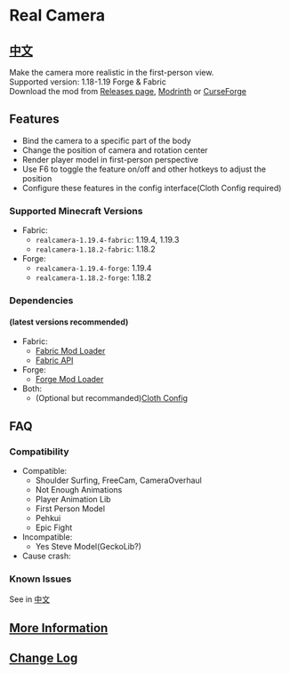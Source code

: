 # Real Camera #

## [中文](README_ZH.md) ##

Make the camera more realistic in the first-person view.  
Supported version: 1.18-1.19 Forge & Fabric  
Download the mod from [Releases page](https://github.com/xTracr/RealCamera/releases), [Modrinth](https://modrinth.com/mod/real-camera) or [CurseForge](https://curseforge.com/minecraft/mc-mods/real-camera)  

## Features ##

* Bind the camera to a specific part of the body
* Change the position of camera and rotation center
* Render player model in first-person perspective
* Use F6 to toggle the feature on/off and other hotkeys to adjust the position
* Configure these features in the config interface(Cloth Config required)

### Supported Minecraft Versions ###

* Fabric:
  * `realcamera-1.19.4-fabric`: 1.19.4, 1.19.3
  * `realcamera-1.18.2-fabric`: 1.18.2
* Forge:
  * `realcamera-1.19.4-forge`: 1.19.4
  * `realcamera-1.18.2-forge`: 1.18.2

### Dependencies ###

#### (latest versions recommended) ####

* Fabric:
  * [Fabric Mod Loader](https://fabricmc.net/use/installer/)
  * [Fabric API](https://modrinth.com/mod/fabric-api)
* Forge:
  * [Forge Mod Loader](https://files.minecraftforge.net/)
* Both:
  * (Optional but recommanded)[Cloth Config](https://modrinth.com/mod/cloth-config)

## FAQ ##

### Compatibility ###

* Compatible:
  * Shoulder Surfing, FreeCam, CameraOverhaul
  * Not Enough Animations
  * Player Animation Lib
  * First Person Model
  * Pehkui
  * Epic Fight
* Incompatible:
  * Yes Steve Model(GeckoLib?)
* Cause crash:

### Known Issues ###

See in [中文](README_ZH.md#已知问题)

## [More Information](https://github.com/xTracr/RealCamera/wiki) ##

## [Change Log](changelog.md) ##
